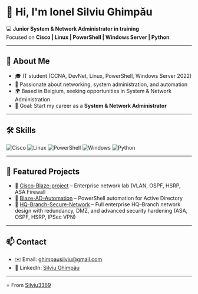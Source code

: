 # 👋 Hi, I'm Ionel Silviu Ghimpău

💻 **Junior System & Network Administrator in training**  
Focused on **Cisco | Linux | PowerShell | Windows Server | Python**  
 

---

## 🚀 About Me
- 🎓 IT student (CCNA, DevNet, Linux, PowerShell, Windows Server 2022)  
- 🔧 Passionate about networking, system administration, and automation  
- 🌍 Based in Belgium, seeking opportunities in System & Network Administration  
- 🎯 Goal: Start my career as a **System & Network Administrator**  

---

## 🛠️ Skills
![Cisco](https://img.shields.io/badge/Cisco-Networking-blue?logo=cisco&logoColor=white)
![Linux](https://img.shields.io/badge/Linux-Admin-orange?logo=linux&logoColor=white)
![PowerShell](https://img.shields.io/badge/PowerShell-Scripting-blue?logo=powershell&logoColor=white)
![Windows](https://img.shields.io/badge/Windows%20Server-2022-0078D6?logo=windows&logoColor=white)
![Python](https://img.shields.io/badge/Python-Learning-yellow?logo=python&logoColor=white)

---

## 📂 Featured Projects
- 🔹 [Cisco-Blaze-project](https://github.com/Silviu3369/Cisco-Blaze-project) – Enterprise network lab (VLAN, OSPF, HSRP, ASA Firewall  
- 🔹 [Blaze-AD-Automation](https://github.com/Silviu3369/Blaze-AD-Automation) – PowerShell automation for Active Directory
- 🔹 [HQ-Branch-Secure-Network](https://github.com/Silviu3369/HQ-Branch-Secure-Network) – Full enterprise HQ–Branch network design with redundancy, DMZ, and advanced security hardening (ASA, OSPF, HSRP, IPSec VPN)

---

## 📫 Contact
- ✉️ Email: [ghimpausilviu@gmail.com](mailto:ghimpausilviu@gmail.com)  
- 💼 LinkedIn: [Silviu Ghimpău](https://www.linkedin.com/in/silviu-ghimpau)  

---
⭐️ From [Silviu3369](https://github.com/Silviu3369)
